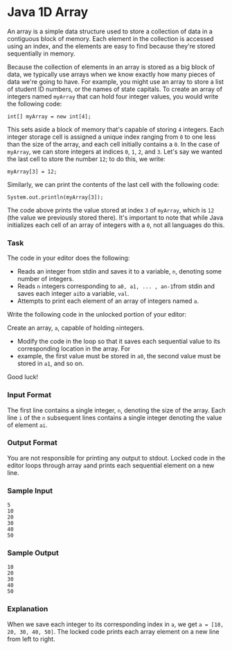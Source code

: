 # Java 1D Array

An array is a simple data structure used to store a collection of data in a contiguous block of memory. Each element in 
the collection is accessed using an index, and the elements are easy to find because they're stored sequentially in 
memory.

Because the collection of elements in an array is stored as a big block of data, we typically use arrays when we know 
exactly how many pieces of data we're going to have. For example, you might use an array to store a list of student ID 
numbers, or the names of state capitals. To create an array of integers named `myArray` that can hold four integer 
values, you would write the following code:
~~~~
int[] myArray = new int[4];
~~~~
This sets aside a block of memory that's capable of storing `4` integers. Each integer storage cell is assigned a 
unique index ranging from `0` to one less than the size of the array, and each cell initially contains a `0`. In the 
case of `myArray`, we can store integers at indices `0`, `1`, `2`, and `3`. Let's say we wanted the last cell to store 
the number `12`; to do this, we write:
~~~~
myArray[3] = 12;
~~~~
Similarly, we can print the contents of the last cell with the following code:
~~~~
System.out.println(myArray[3]);
~~~~
The code above prints the value stored at index `3` of `myArray`, which is `12` (the value we previously stored there). 
It's important to note that while Java initializes each cell of an array of integers with a `0`, not all languages do 
this.

### Task

The code in your editor does the following:

- Reads an integer from stdin and saves it to a variable, `n`, denoting some number of integers.
- Reads `n` integers corresponding to `a0, a1, ... , an-1`from stdin and saves each integer `ai`to a variable, `val`.
- Attempts to print each element of an array of integers named `a`.

Write the following code in the unlocked portion of your editor:

Create an array, `a`, capable of holding `n`integers.
- Modify the code in the loop so that it saves each sequential value to its corresponding location in the array. For 
- example, the first value must be stored in `a0`, the second value must be stored in `a1`, and so on.

Good luck!

### Input Format

The first line contains a single integer, `n`, denoting the size of the array.
Each line `i` of the `n` subsequent lines contains a single integer denoting the value of element `ai`.

### Output Format

You are not responsible for printing any output to stdout. Locked code in the editor loops through array `a`and prints 
each sequential element on a new line.

### Sample Input
~~~~
5
10
20
30
40
50
~~~~

### Sample Output
~~~~
10
20
30
40
50
~~~~

### Explanation

When we save each integer to its corresponding index in `a`, we get `a = [10, 20, 30, 40, 50]`. The locked code prints 
each array element on a new line from left to right.